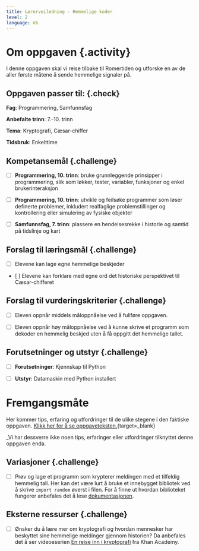 ```yaml
---
title: Lærerveiledning - Hemmelige koder
level: 2
language: nb
---
```



# Om oppgaven {.activity}

I denne oppgaven skal vi reise tilbake til Romertiden og utforske en av de aller første måtene å sende hemmelige signaler på. 


## Oppgaven passer til: {.check}

 __Fag__: Programmering, Samfunnsfag
          
 __Anbefalte trinn__: 7.-10. trinn         

 __Tema__: Kryptografi, Cæsar-chiffer 

 __Tidsbruk__: Enkelttime


 ## Kompetansemål {.challenge}

 - [ ] __Programmering, 10. trinn__: bruke grunnleggende prinsipper i programmering, slik som løkker, tester, variabler, funksjoner og enkel brukerinteraksjon

 - [ ] __Programmering, 10. trinn__: utvikle og feilsøke programmer som løser definerte problemer, inkludert realfaglige problemstillinger og kontrollering eller simulering av fysiske objekter

 - [ ] __Samfunnsfag, 7. trinn__: plassere en hendelsesrekke i historie og samtid på tidslinje og kart


 ## Forslag til læringsmål {.challenge}

 - [ ] Elevene kan lage egne hemmelige beskjeder 

 - [ ] Elevene kan forklare med egne ord det historiske perspektivet til Cæsar-chifferet


 ## Forslag til vurderingskriterier {.challenge}

 - [ ] Eleven oppnår middels måloppnåelse ved å fullføre oppgaven.

 - [ ] Eleven oppnår høy måloppnåelse ved å kunne skrive et programm som  dekoder en hemmelig beskjed uten å få oppgitt det hemmelige tallet. 

 
 ## Forutsetninger og utstyr {.challenge}

 - [ ]  __Forutsetninger__: Kjennskap til Python

 - [ ]  __Utstyr__: Datamaskin med Python installert


 # Fremgangsmåte

 Her kommer tips, erfaring og utfordringer til de ulike stegene i den faktiske oppgaven. [Klikk her for å se oppgaveteksten.](../hemmelige_koder/hemmelige_koder.html){target=_blank}

 _Vi har dessverre ikke noen tips, erfaringer eller utfordringer tilknyttet denne oppgaven enda.


 ## Variasjoner {.challenge}


 - [ ] Prøv og lage et programm som krypterer meldingen med et tilfeldig hemmelig tall. Her kan det være lurt å bruke et innebygget bibliotek ved å skrive `import random` øverst i filen. For å finne ut hvordan biblioteket fungerer anbefales det å lese [dokumentasjonen](https://docs.python.org/3/library/random.html).


 ## Eksterne ressurser {.challenge}

 - [ ] Ønsker du å lære mer om kryptografi og hvordan mennesker har beskyttet sine hemmelige meldinger gjennom historien? Da anbefales det å ser videoeserien [En reise inn i kryptografi](https://nb.khanacademy.org/computing/computer-science/cryptography) fra Khan Academy. 

